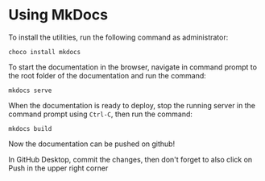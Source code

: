 # Using MkDocs

To install the utilities, run the following command as administrator:

```
choco install mkdocs
```

To start the documentation in the browser, navigate in command prompt to the root folder of the documentation and run the command:

```
mkdocs serve
```

When the documentation is ready to deploy, stop the running server in the command prompt using `Ctrl-C`, then run the command: 

```
mkdocs build
```

Now the documentation can be pushed on github!

In GitHub Desktop, commit the changes, then don't forget to also click on Push in the upper right corner